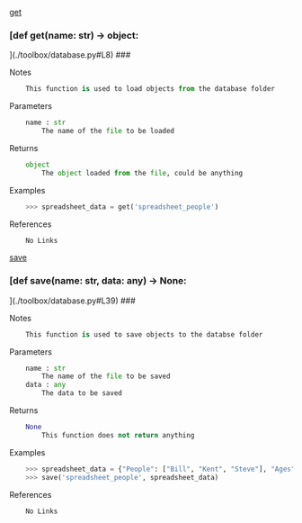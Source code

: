 [get](#get)

### [def get(name: str) -> object:
](./toolbox/database.py#L8) ###

Notes

```python
    This function is used to load objects from the database folder
```

Parameters

```python
    name : str
        The name of the file to be loaded
```

Returns

```python
    object
        The object loaded from the file, could be anything
```

Examples

```python
    >>> spreadsheet_data = get('spreadsheet_people')
```

References

```python
    No Links
```

[save](#save)

### [def save(name: str, data: any) -> None:
](./toolbox/database.py#L39) ###

Notes

```python
    This function is used to save objects to the databse folder
```

Parameters

```python
    name : str
        The name of the file to be saved
    data : any
        The data to be saved
```

Returns

```python
    None
        This function does not return anything
```

Examples

```python
    >>> spreadsheet_data = {"People": ["Bill", "Kent", "Steve"], "Ages": [20, 30, 40]}
    >>> save('spreadsheet_people', spreadsheet_data)
```

References

```python
    No Links
```

